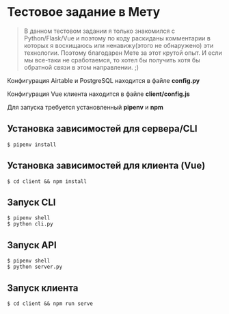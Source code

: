 # Тестовое задание в Мету

> В данном тестовом задании я только знакомился с Python/Flask/Vue и поэтому по коду раскиданы комментарии в которых я восхищаюсь или ненавижу(этого не обнаружено) эти технологии. Поэтому благодарен Мете за этот крутой опыт. И если мы все-таки не сработаемся, то хотел бы получить хотя бы обратной связи в этом направлении. ;)

Конфигурация Airtable и PostgreSQL находится в файле <b>config.py</b> <br>

Конфигурация Vue клиента находится в файле <b> client/config.js </b>

Для запуска требуется установленный <b>pipenv</b> и <b>npm</b>

## Установка зависимостей для сервера/CLI
```
$ pipenv install
```

## Установка зависимостей для клиента (Vue)
```
$ cd client && npm install
```

## Запуск CLI
```
$ pipenv shell
$ python cli.py
```

## Запуск API
```
$ pipenv shell
$ python server.py
```

## Запуск клиента
```
$ cd client && npm run serve
```